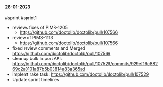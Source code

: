 #### 26-01-2023
#sprint #sprint1 

- reviews fixes of PIMS-1205 
	- https://github.com/doctolib/doctolib/pull/107566
- review of PIMS-1113
	- https://github.com/doctolib/doctolib/pull/107566
- fixed review comments and Merged https://github.com/doctolib/doctolib/pull/107566
- cleanup bulk import API: https://github.com/doctolib/doctolib/pull/107529/commits/929ef16c88269c2a0101a87b5b03814a83a365ad
- implemt rake task: https://github.com/doctolib/doctolib/pull/107529
- Update sprint timelines